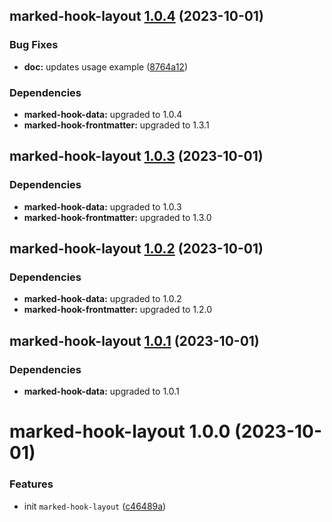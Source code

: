 ## marked-hook-layout [1.0.4](https://github.com/bent10/marked-extensions/compare/marked-hook-layout@1.0.3...marked-hook-layout@1.0.4) (2023-10-01)


### Bug Fixes

* **doc:** updates usage example ([8764a12](https://github.com/bent10/marked-extensions/commit/8764a123325ba5919847987675abda71455f13bc))





### Dependencies

* **marked-hook-data:** upgraded to 1.0.4
* **marked-hook-frontmatter:** upgraded to 1.3.1

## marked-hook-layout [1.0.3](https://github.com/bent10/marked-extensions/compare/marked-hook-layout@1.0.2...marked-hook-layout@1.0.3) (2023-10-01)





### Dependencies

* **marked-hook-data:** upgraded to 1.0.3
* **marked-hook-frontmatter:** upgraded to 1.3.0

## marked-hook-layout [1.0.2](https://github.com/bent10/marked-extensions/compare/marked-hook-layout@1.0.1...marked-hook-layout@1.0.2) (2023-10-01)





### Dependencies

* **marked-hook-data:** upgraded to 1.0.2
* **marked-hook-frontmatter:** upgraded to 1.2.0

## marked-hook-layout [1.0.1](https://github.com/bent10/marked-extensions/compare/marked-hook-layout@1.0.0...marked-hook-layout@1.0.1) (2023-10-01)





### Dependencies

* **marked-hook-data:** upgraded to 1.0.1

# marked-hook-layout 1.0.0 (2023-10-01)


### Features

* init `marked-hook-layout` ([c46489a](https://github.com/bent10/marked-extensions/commit/c46489a1b2e905fd083f3bfc4d04118c21ee5c00))
